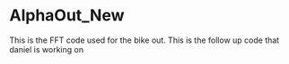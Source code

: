 # AlphaOut_New
This is the FFT code used for the bike out. This is the follow up code that daniel is working on
